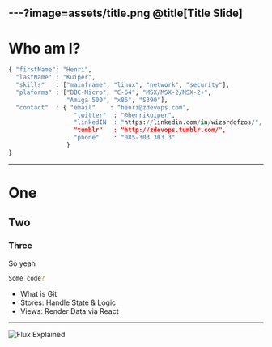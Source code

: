 ---?image=assets/title.png
@title[Title Slide]
---

# Who am I?
```python
{ "firstName": "Henri",
  "lastName" : "Kuiper",
  "skills"   : ["mainframe", "linux", "network", "security"],
  "plaforms" : ["BBC-Micro", "C-64", "MSX/MSX-2/MSX-2+", 
                "Amiga 500", "x86", "S390"],
  "contact"  : { "email"    : "henri@zdevops.com",
                  "twitter"  : "@henrikuiper",
                  "linkedIN  : "https://linkedin.com/in/wizardofzos/",
                  "tumblr"   : "http://zdevops.tumblr.com/",
                  "phone"    : "085-303 303 3"
                }
}
```
---

# One 
## Two
### Three

So yeah
```sh
Some code?
```
- What is Git 
- Stores: Handle State & Logic
- Views: Render Data via React

---

![Flux Explained](https://facebook.github.io/flux/img/flux-simple-f8-diagram-explained-1300w.png)

